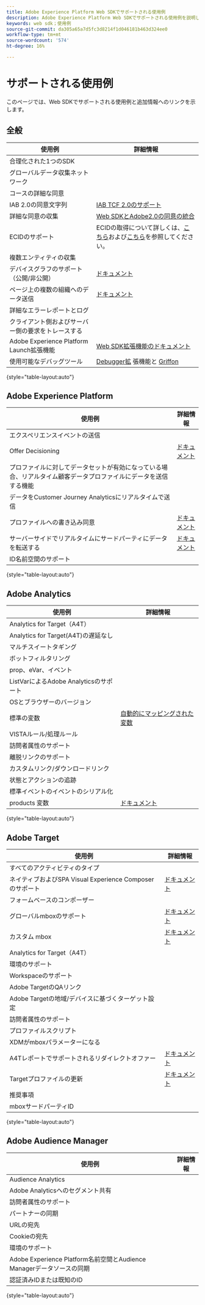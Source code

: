 ```yaml
---
title: Adobe Experience Platform Web SDKでサポートされる使用例
description: Adobe Experience Platform Web SDKでサポートされる使用例を説明します。
keywords: web sdk；使用例
source-git-commit: da305a65a7d5fc3d8214f1d046181b463d324ee0
workflow-type: tm+mt
source-wordcount: '574'
ht-degree: 16%

---
```



# サポートされる使用例

このページでは、Web SDKでサポートされる使用例と追加情報へのリンクを示します。

## 全般

| 使用例 | 詳細情報 |
| --- | --- |
| 合理化された1つのSDK |  |
| グローバルデータ収集ネットワーク |  |
| コースの詳細な同意 |  |
| IAB 2.0の同意文字列 | [IAB TCF 2.0のサポート](https://experienceleague.adobe.com/docs/experience-platform/edge/consent/iab-tcf/overview.html?lang=en#consent) |
| 詳細な同意の収集 | [Web SDKとAdobe2.0の同意の統合](https://experienceleague.adobe.com/docs/experience-platform/landing/governance-privacy-security/consent/adobe/sdk.html#prerequisites) |
| ECIDのサポート | ECIDの取得について詳しくは、[こちら](https://experienceleague.adobe.com/docs/experience-platform/edge/identity/overview.html?lang=en#first-party-identity)および[こちら](https://experienceleague.adobe.com/docs/experience-platform/edge/extension/accessing-the-ecid.html?lang=en#extension)を参照してください。 |
| 複数エンティティの収集 |  |
| デバイスグラフのサポート（公開/非公開） | [ドキュメント](https://experienceleague.adobe.com/docs/analytics/components/cda/device-graph.html?lang=en) |
| ページ上の複数の組織へのデータ送信 | [ドキュメント](https://experienceleague.adobe.com/docs/experience-platform/edge/fundamentals/interacting-with-multiple-properties.html?lang=en#fundamentals) |
| 詳細なエラーレポートとログ |  |
| クライアント側およびサーバー側の要求をトレースする |  |
| Adobe Experience Platform Launch拡張機能 | [Web SDK拡張機能のドキュメント](https://experienceleague.adobe.com/docs/experience-platform/edge/extension/web-sdk-extension.html?lang=en#extension) |
| 使用可能なデバッグツール | [Debugger拡](https://experienceleague.adobe.com/docs/debugger-learn/tutorials/experience-platform-debugger/introduction-to-the-experience-platform-debugger.html?lang=en) 張機能と [Griffon](https://aep-sdks.gitbook.io/docs/beta/project-griffon) |

{style=&quot;table-layout:auto&quot;}

## Adobe Experience Platform

| 使用例 | 詳細情報 |
| --- | --- |
| エクスペリエンスイベントの送信 |  |
| Offer Decisioning | [ドキュメント](https://experienceleague.adobe.com/docs/experience-platform/edge/personalization/offer-decisioning/offer-decisioning-overview.html?lang=en#personalization) |
| プロファイルに対してデータセットが有効になっている場合、リアルタイム顧客データプロファイルにデータを送信する機能 |  |
| データをCustomer Journey Analyticsにリアルタイムで送信 |  |
| プロファイルへの書き込み同意 | [ドキュメント](https://experienceleague.adobe.com/docs/experience-platform/landing/governance-privacy-security/consent/adobe/sdk.html?lang=en) |
| サーバーサイドでリアルタイムにサードパーティにデータを転送する | [ドキュメント](https://experienceleague.adobe.com/docs/launch/using/server-side-info/server-side-overview.html?lang=en) |
| ID名前空間のサポート |  |

{style=&quot;table-layout:auto&quot;}

## Adobe Analytics

| 使用例 | 詳細情報 |
| --- | --- |
| Analytics for Target（A4T） |  |
| Analytics for Target(A4T)の遅延なし |  |
| マルチスイートタギング |  |
| ボットフィルタリング |  |
| prop、eVar、イベント |  |
| ListVarによるAdobe Analyticsのサポート |  |
| OSとブラウザーのバージョン |  |
| 標準の変数 | [自動的にマッピングされた変数](https://experienceleague.adobe.com/docs/experience-platform/edge/data-collection/adobe-analytics/automatically-mapped-vars.html?lang=en#data-collection) |
| VISTAルール/処理ルール |  |
| 訪問者属性のサポート |  |
| 離脱リンクのサポート |  |
| カスタムリンク/ダウンロードリンク |  |
| 状態とアクションの追跡 |  |
| 標準イベントのイベントのシリアル化 |  |
| products 変数 | [ドキュメント](https://experienceleague.adobe.com/docs/experience-platform/edge/data-collection/collect-commerce-data.html?lang=en#actions-related-to-products) |

{style=&quot;table-layout:auto&quot;}

## Adobe Target

| 使用例 | 詳細情報 |
| --- | --- |
| すべてのアクティビティのタイプ |  |
| ネイティブおよびSPA Visual Experience Composerのサポート | [ドキュメント](https://experienceleague.adobe.com/docs/experience-platform/edge/personalization/adobe-target/spa-implementation.html?lang=en#personalization) |
| フォームベースのコンポーザー |  |
| グローバルmboxのサポート | [ドキュメント](https://experienceleague.adobe.com/docs/experience-platform/edge/personalization/rendering-personalization-content.html?lang=en#automatically-rendering-content) |
| カスタム mbox | [ドキュメント](https://experienceleague.adobe.com/docs/experience-platform/edge/personalization/rendering-personalization-content.html?lang=en#manually-rendering-content) |
| Analytics for Target（A4T） |  |
| 環境のサポート |  |
| Workspaceのサポート |  |
| Adobe TargetのQAリンク |  |
| Adobe Targetの地域/デバイスに基づくターゲット設定 |  |
| 訪問者属性のサポート |  |
| プロファイルスクリプト |  |
| XDMがmboxパラメーターになる |  |
| A4Tレポートでサポートされるリダイレクトオファー | [ドキュメント](https://experienceleague.adobe.com/docs/target/using/experiences/offers/offer-redirect.html?lang=en) |
| Targetプロファイルの更新 | [ドキュメント](https://experienceleague.adobe.com/docs/experience-platform/edge/personalization/adobe-target/target-overview.html?lang=en#single-profile-update) |
| 推奨事項 |  |
| mboxサードパーティID |  |

{style=&quot;table-layout:auto&quot;}

## Adobe Audience Manager

| 使用例 | 詳細情報 |
| --- | --- |
| Audience Analytics |  |
| Adobe Analyticsへのセグメント共有 |  |
| 訪問者属性のサポート |  |
| パートナーの同期 |  |
| URLの宛先 |  |
| Cookieの宛先 |  |
| 環境のサポート |  |
| Adobe Experience Platform名前空間とAudience Managerデータソースの同期 |  |
| 認証済みIDまたは既知のID |  |

{style=&quot;table-layout:auto&quot;}
